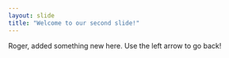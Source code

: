 ```yaml
---
layout: slide
title: "Welcome to our second slide!"
---
```

Roger, added something new here.
Use the left arrow to go back!

